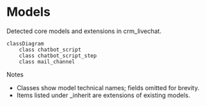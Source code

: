 # Models

Detected core models and extensions in crm_livechat.

```mermaid
classDiagram
    class chatbot_script
    class chatbot_script_step
    class mail_channel
```

Notes
- Classes show model technical names; fields omitted for brevity.
- Items listed under _inherit are extensions of existing models.
